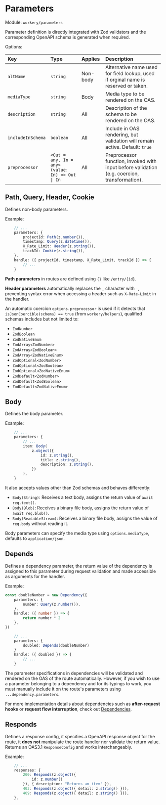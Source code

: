 # Parameters

Module: `workery/parameters`

Parameter definition is directly integrated with Zod validators and the corresponding OpenAPI schema is generated when required.

Options:

| Key | Type | Applies | Description |
| :---- | :-----| :------ | :------- |
| `altName` | `string` | Non-body | Alternative name used for field lookup, used if orginal name is reserved or taken. | 
| `mediaType` | `string` | Body | Media type to be rendered on the OAS. |
| `description` | `string` | All | Description of the schema to be rendered on the OAS. |
| `includeInSchema` | `boolean` | All | Include in OAS rendering, but validation will remain active. Default: `true` |
| `preprocessor` | `<Out = any, In = any>(value: In) => Out \| In` | All | Preprocessor function, invoked with input before validation (e.g. coercion, transformation). |


## Path, Query, Header, Cookie

Defines non-body parameters.

Example:

```ts
    // ...
    parameters: {
        projectId: Path(z.number()),
        timestamp: Query(z.datetime()),
        X_Rate_Limit: Header(z.string()),
        trackId: Cookie(z.string()),
    },
    handle: ({ projectId, timestamp, X_Rate_Limit, trackId }) => {
        // ...
    }
```

**Path parameters** in routes are defined using `{}` like `/entry/{id}`.

**Header parameters** automatically replaces the `_` character with `-`, preventing syntax error when accessing a header such as `X-Rate-Limit` in the handler.

An automatic coercion `options.preprocessor` is used if it detects that `isJsonCoercible(schema) == true` (from `workery/helpers`), qualified schemas includes but not limited to:
-   `ZodNumber`
-   `ZodBoolean`
-   `ZodNativeEnum`
-   `ZodArray<ZodNumber>`
-   `ZodArray<ZodBoolean>`
-   `ZodArray<ZodNativeEnum>`
-   `ZodOptional<ZodNumber>`
-   `ZodOptional<ZodBoolean>`
-   `ZodOptional<ZodNativeEnum>`
-   `ZodDefault<ZodNumber>`
-   `ZodDefault<ZodBoolean>`
-   `ZodDefault<ZodNativeEnum>`

## Body

Defines the body parameter.

Example:

```ts
    // ...
    parameters: {
        // ...
        item: Body(
            z.object({
                id: z.string(),
                title: z.string(),
                description: z.string(),
            })
        ),
    }
```

It also accepts values other than Zod schemas and behaves differently:
-   `Body(String)`: Receives a text body, assigns the return value of `await req.text()`.
-   `Body(Blob)`: Receives a binary file body, assigns the return value of `await req.blob()`.
-   `Body(ReadableStream)`: Receives a binary file body, assigns the value of `req.body` without reading it.

Body parameters can specify the media type using `options.mediaType`, defaults to `application/json`.

## Depends

Defines a dependency parameter, the return value of the dependency is assigned to this parameter during request validation and made accessible as arguments for the handler.

Example:

```ts
const doubleNumber = new Dependency({
    parameters: {
        number: Query(z.number()),
    },
    handle: ({ number }) => {
        return number * 2
    },
})
```

```ts
    // ...
    parameters: {
        doubled: Depends(doubleNumber)
    }
    handle: ({ doubled }) => {
        // ...
    }

```

The parameter specifications in dependencies will be validated and rendered on the OAS of the route automatically. However, if you wish to use a parameter belonging to a dependency and for its typings to work, you must manually include it on the route's parameters using `...dependency.parameters`.

For more implementation details about dependencies such as **after-request hooks** or **request flow interruption**, check out [Dependencies](./dependencies.md).

## Responds

Defines a response config, it specifies a OpenAPI response object for the route, it **does not** manipulate the route handler nor validate the return value. Returns an OAS3.1 `ResponseConfig` and works interchangeably.

Example:

```ts
    // ...
    responses: {
        200: Responds(z.object({
            id: z.number()
        }), { description: "Returns an item" }),
        403: Responds(z.object({ detail: z.string() })),
        409: Responds(z.object({ detail: z.string() })),
    },
```
